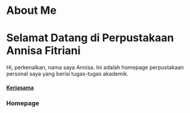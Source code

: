 # About Me
# Selamat Datang di Perpustakaan Annisa Fitriani
<body>
Hi, perkenalkan, nama saya Annisa. Ini adalah homepage perpustakaan personal saya yang berisi tugas-tugas akademik.
<h4><a href="http://pustaka.unp.ac.id/">Kerjasama</a>
<h3>Homepage</h3>
